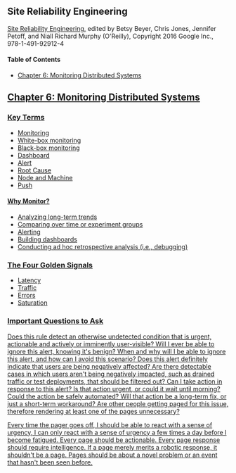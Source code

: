 ## Site Reliability Engineering
[Site Reliability Engineering,](https://landing.google.com/sre/sre-book/toc/index.html) edited by Betsy Beyer, Chris Jones, Jennifer Petoff, and Niall Richard Murphy (O'Reilly), Copyright 2016 Google Inc., 978-1-491-92912-4

#### Table of Contents
* [Chapter 6: Monitoring Distributed Systems](#monitoring)

<a href="monitoring" />

## Chapter 6: Monitoring Distributed Systems

### Key Terms
* Monitoring
* White-box monitoring
* Black-box monitoring
* Dashboard
* Alert
* Root Cause
* Node and Machine
* Push

#### Why Monitor?
* Analyzing long-term trends
* Comparing over time or experiment groups
* Alerting
* Building dashboards
* Conducting ad hoc retrospective analysis (i.e., debugging)

### The Four Golden Signals
* Latency
* Traffic
* Errors
* Saturation

### Important Questions to Ask
Does this rule detect an otherwise undetected condition that is urgent, actionable and actively or imminently user-visible?
Will I ever be able to ignore this alert, knowing it's benign? When and why will I be able to ignore this alert, and how can I avoid this scenario?
Does this alert definitely indicate that users are being negatively affected? Are there detectable cases in which users aren't being negatively  impacted, such as drained traffic or test deployments, that should be filtered out?
Can I take action in response to this alert? Is that action urgent, or could it wait until morning? Could the action be safely automated? Will that action be a long-term fix, or just a short-term workaround?
Are other people getting paged for this issue, therefore rendering at least one of the pages unnecessary?

Every time the pager goes off, I should be able to react with a sense of urgency, I can only react with a sense of urgency a few times a day before I become fatigued.
Every page should be actionable.
Every page response should require intelligence. If a page merely merits a robotic response, it shouldn't be a page.
Pages should be about a novel problem or an event that hasn't been seen before.


